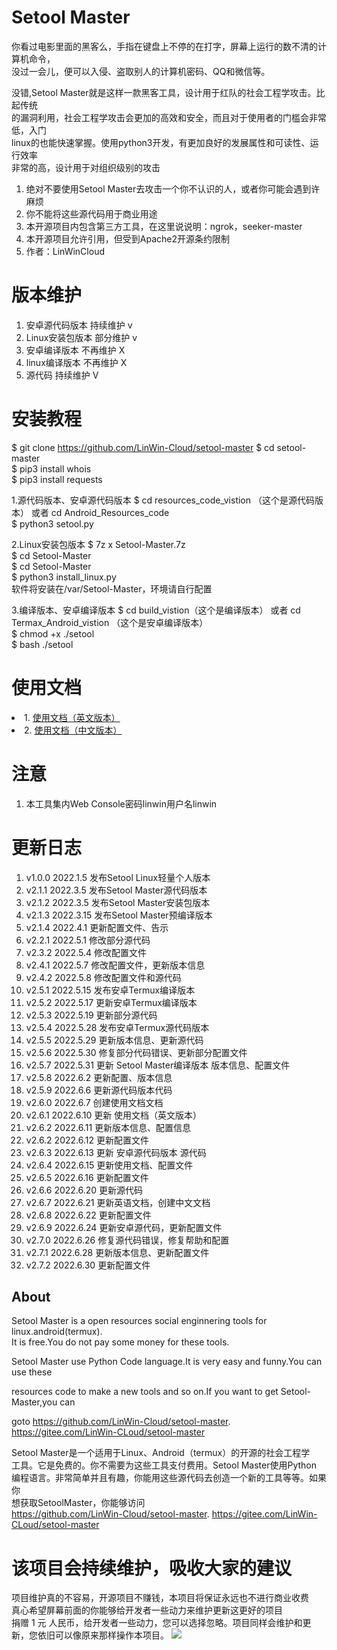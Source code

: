 # Setool Master

你看过电影里面的黑客么，手指在键盘上不停的在打字，屏幕上运行的数不清的计算机命令，<br />
没过一会儿，便可以入侵、盗取别人的计算机密码、QQ和微信等。<br />

没错,Setool Master就是这样一款黑客工具，设计用于红队的社会工程学攻击。比起传统<br />
的漏洞利用，社会工程学攻击会更加的高效和安全，而且对于使用者的门槛会非常低，入门<br />
linux的也能快速掌握。使用python3开发，有更加良好的发展属性和可读性、运行效率<br />
非常的高，设计用于对组织级别的攻击

1. 绝对不要使用Setool Master去攻击一个你不认识的人，或者你可能会遇到许麻烦
2. 你不能将这些源代码用于商业用途
3. 本开源项目内包含第三方工具，在这里说说明：ngrok，seeker-master
4. 本开源项目允许引用，但受到Apache2开源条约限制
5. 作者：LinWinCloud

# 版本维护
1. 安卓源代码版本   持续维护 v
2. Linux安装包版本 部分维护 v
3. 安卓编译版本    不再维护 X
4. linux编译版本   不再维护 X
5. 源代码        持续维护 V

# 安装教程
$ git clone https://github.com/LinWin-Cloud/setool-master
$ cd setool-master<br />
$ pip3 install whois<br />
$ pip3 install requests<br />

1.源代码版本、安卓源代码版本
$ cd resources_code_vistion （这个是源代码版本） 或者 cd Android_Resources_code<br />
$ python3 setool.py<br />

2.Linux安装包版本
$ 7z x Setool-Master.7z<br />
$ cd Setool-Master<br />
$ cd Setool-Master<br />
$ python3 install_linux.py<br />
软件将安装在/var/Setool-Master，环境请自行配置<br />

3.编译版本、安卓编译版本
$ cd build_vistion（这个是编译版本） 或者 cd Termax_Android_vistion （这个是安卓编译版本）<br />
$ chmod +x ./setool<br />
$ bash ./setool<br />

# 使用文档
<li>1. <a href='https://github.com/LinWin-Cloud/setool-master/blob/main/Help(English).md'>使用文档（英文版本）</a></li>
<li>2. <a href='https://github.com/LinWin-Cloud/setool-master/blob/main/%E5%B8%AE%E5%8A%A9%E6%96%87%E6%A1%A3%E4%B8%AD%E6%96%87.md'>使用文档（中文版本）</a></li>

# 注意
1. 本工具集内Web Console密码linwin用户名linwin

# 更新日志
 1. v1.0.0 2022.1.5 发布Setool Linux轻量个人版本
 2. v2.1.1 2022.3.5 发布Setool Master源代码版本
 3. v2.1.2 2022.3.5 发布Setool Master安装包版本
 4. v2.1.3 2022.3.15 发布Setool Master预编译版本
 5. v2.1.4 2022.4.1 更新配置文件、告示
 6. v2.2.1 2022.5.1 修改部分源代码
 7. v2.3.2 2022.5.4 修改配置文件
 8. v2.4.1 2022.5.7 修改配置文件，更新版本信息
 9. v2.4.2 2022.5.8 修改配置文件和源代码
 10. v2.5.1 2022.5.15 发布安卓Termux编译版本
 11. v2.5.2 2022.5.17 更新安卓Termux编译版本
 12. v2.5.3 2022.5.19 更新部分源代码
 13. v2.5.4 2022.5.28 发布安卓Termux源代码版本
 14. v2.5.5 2022.5.29 更新版本信息、更新源代码
 15. v2.5.6 2022.5.30 修复部分代码错误、更新部分配置文件
 16. v2.5.7 2022.5.31 更新 Setool Master编译版本 版本信息、配置文件
 17. v2.5.8 2022.6.2 更新配置、版本信息
 18. v2.5.9 2022.6.6 更新源代码版本代码
 19. v2.6.0 2022.6.7 创建使用文档文档
 20. v2.6.1 2022.6.10 更新 使用文档（英文版本）
 21. v2.6.2 2022.6.11 更新版本信息、配置信息
 22. v2.6.2 2022.6.12 更新配置文件
 23. v2.6.3 2022.6.13 更新 安卓源代码版本 源代码
 24. v2.6.4 2022.6.15 更新使用文档、配置文件
 25. v2.6.5 2022.6.16 更新配置文件
 26. v2.6.6 2022.6.20 更新源代码
 27. v2.6.7 2022.6.21 更新英语文档，创建中文文档
 28. v2.6.8 2022.6.22 更新配置文件
 29. v2.6.9 2022.6.24 更新安卓源代码，更新配置文件
 30. v2.7.0 2022.6.26 修复源代码错误，修复帮助和配置
 31. v2.7.1 2022.6.28 更新版本信息、更新配置文件
 32. v2.7.2 2022.6.30 更新配置文件

## About

  Setool Master is a open resources social enginnering tools for linux.android(termux).
<br />
It is free.You do not pay some money for these tools.

  Setool Master use Python Code language.It is very easy and funny.You can use these 
  
resources code to make a new tools and so on.If you want to get Setool-Master,you can 

goto https://github.com/LinWin-Cloud/setool-master. https://gitee.com/LinWin-CLoud/setool-master

Setool Master是一个适用于Linux、Android（termux）的开源的社会工程学
<br />
工具。它是免费的。你不需要为这些工具支付费用。Setool Master使用Python
<br />
编程语言。非常简单并且有趣，你能用这些源代码去创造一个新的工具等等。如果你
<br />
想获取SetoolMaster，你能够访问
<br />
https://github.com/LinWin-Cloud/setool-master. https://gitee.com/LinWin-CLoud/setool-master

# 该项目会持续维护，吸收大家的建议
项目维护真的不容易，开源项目不赚钱，本项目将保证永远也不进行商业收费
<br />
真心希望屏幕前面的你能够给开发者一些动力来维护更新这更好的项目
<br />
捐赠 1 元 人民币，给开发者一些动力，您可以选择忽略。项目同样会维护和更新，您依旧可以像原来那样操作本项目。
<img src='https://github.com/LinWin-Cloud/setool-master/blob/main/183_1656074545_hd.jpeg' />
